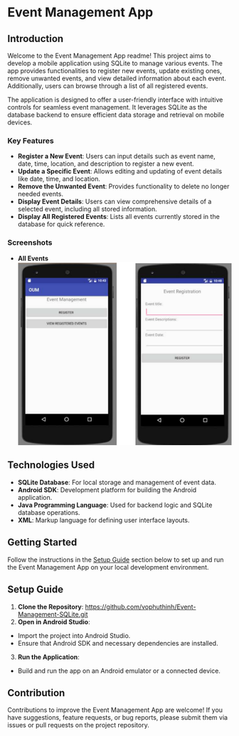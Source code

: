 # Event Management App

## Introduction

Welcome to the Event Management App readme! This project aims to develop a mobile application using SQLite to manage various events. The app provides functionalities to register new events, update existing ones, remove unwanted events, and view detailed information about each event. Additionally, users can browse through a list of all registered events.

The application is designed to offer a user-friendly interface with intuitive controls for seamless event management. It leverages SQLite as the database backend to ensure efficient data storage and retrieval on mobile devices.

### Key Features

-   **Register a New Event**: Users can input details such as event name, date, time, location, and description to register a new event.
-   **Update a Specific Event**: Allows editing and updating of event details like date, time, and location.
-   **Remove the Unwanted Event**: Provides functionality to delete no longer needed events.
-   **Display Event Details**: Users can view comprehensive details of a selected event, including all stored information.
-   **Display All Registered Events**: Lists all events currently stored in the database for quick reference.

### Screenshots

-   **All Events**
    ![All Events](./assets/image/EventManagementSQLite.png)

## Technologies Used

-   **SQLite Database**: For local storage and management of event data.
-   **Android SDK**: Development platform for building the Android application.
-   **Java Programming Language**: Used for backend logic and SQLite database operations.
-   **XML**: Markup language for defining user interface layouts.

## Getting Started

Follow the instructions in the [Setup Guide](#setup-guide) section below to set up and run the Event Management App on your local development environment.

## Setup Guide

1. **Clone the Repository**:
   https://github.com/vophuthinh/Event-Management-SQLite.git
2. **Open in Android Studio**:

-   Import the project into Android Studio.
-   Ensure that Android SDK and necessary dependencies are installed.

3. **Run the Application**:

-   Build and run the app on an Android emulator or a connected device.

## Contribution

Contributions to improve the Event Management App are welcome! If you have suggestions, feature requests, or bug reports, please submit them via issues or pull requests on the project repository.
